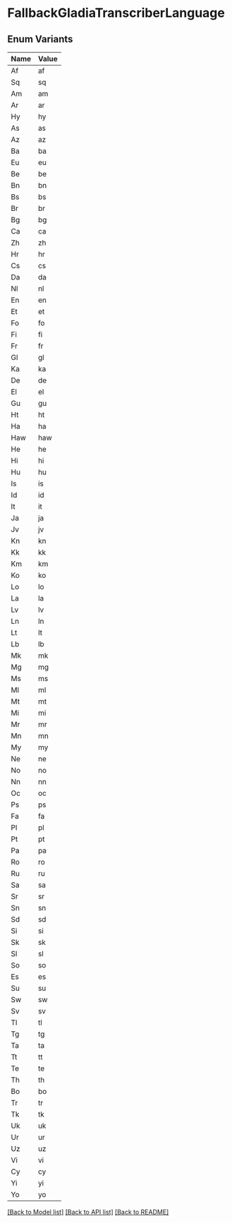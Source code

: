 # FallbackGladiaTranscriberLanguage

## Enum Variants

| Name | Value |
|---- | -----|
| Af | af |
| Sq | sq |
| Am | am |
| Ar | ar |
| Hy | hy |
| As | as |
| Az | az |
| Ba | ba |
| Eu | eu |
| Be | be |
| Bn | bn |
| Bs | bs |
| Br | br |
| Bg | bg |
| Ca | ca |
| Zh | zh |
| Hr | hr |
| Cs | cs |
| Da | da |
| Nl | nl |
| En | en |
| Et | et |
| Fo | fo |
| Fi | fi |
| Fr | fr |
| Gl | gl |
| Ka | ka |
| De | de |
| El | el |
| Gu | gu |
| Ht | ht |
| Ha | ha |
| Haw | haw |
| He | he |
| Hi | hi |
| Hu | hu |
| Is | is |
| Id | id |
| It | it |
| Ja | ja |
| Jv | jv |
| Kn | kn |
| Kk | kk |
| Km | km |
| Ko | ko |
| Lo | lo |
| La | la |
| Lv | lv |
| Ln | ln |
| Lt | lt |
| Lb | lb |
| Mk | mk |
| Mg | mg |
| Ms | ms |
| Ml | ml |
| Mt | mt |
| Mi | mi |
| Mr | mr |
| Mn | mn |
| My | my |
| Ne | ne |
| No | no |
| Nn | nn |
| Oc | oc |
| Ps | ps |
| Fa | fa |
| Pl | pl |
| Pt | pt |
| Pa | pa |
| Ro | ro |
| Ru | ru |
| Sa | sa |
| Sr | sr |
| Sn | sn |
| Sd | sd |
| Si | si |
| Sk | sk |
| Sl | sl |
| So | so |
| Es | es |
| Su | su |
| Sw | sw |
| Sv | sv |
| Tl | tl |
| Tg | tg |
| Ta | ta |
| Tt | tt |
| Te | te |
| Th | th |
| Bo | bo |
| Tr | tr |
| Tk | tk |
| Uk | uk |
| Ur | ur |
| Uz | uz |
| Vi | vi |
| Cy | cy |
| Yi | yi |
| Yo | yo |


[[Back to Model list]](../README.md#documentation-for-models) [[Back to API list]](../README.md#documentation-for-api-endpoints) [[Back to README]](../README.md)


